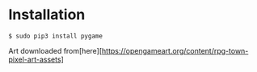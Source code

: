 # Installation

    $ sudo pip3 install pygame

Art downloaded from[here][https://opengameart.org/content/rpg-town-pixel-art-assets]
